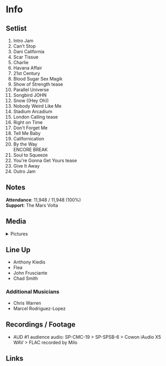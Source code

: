 # Info

## Setlist

1. Intro Jam
2. Can't Stop
3. Dani California
4. Scar Tissue
5. Charlie
6. Havana Affair
7. 21st Century
8. Blood Sugar Sex Magik
9. Show of Strength tease
10. Parallel Universe
11. Songbird JOHN
12. Snow ((Hey Oh))
13. Nobody Weird Like Me
14. Stadium Arcadium
15. London Calling tease
16. Right on Time
17. Don't Forget Me
18. Tell Me Baby
19. Californication
20. By the Way
<br> ENCORE BREAK
21. Soul to Squeeze
22. You're Gonna Get Yours tease
23. Give It Away
24. Outro Jam

## Notes

**Attendance**: 11,948 / 11,948 (100%)
<br>
**Support**: The Mars Volta

## Media 

<details>
  <summary>Pictures</summary>
  <!--<img alt="Setlist" title="Setlist" src="_.jpg" height="200" />
  <img alt="Flyer" title="Flyer" src="_.jpg" height="200" />
  <img alt="Clipper" title="Clipper" src="_.jpg" height="200" />
  <img alt="Ticket" title="Ticket" src="_.jpg" height="200" />
  -->
</details>

## Line Up

* Anthony Kiedis
* Flea
* John Frusciante
* Chad Smith

### Additional Musicians

* Chris Warren  
* Marcel Rodriguez-Lopez

## Recordings / Footage

* AUD #1 audience audio: SP-CMC-19 > SP-SPSB-6 > Cowon iAudio X5 WAV > FLAC recorded by Milo

## Links
